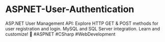# ASPNET-User-Authentication
ASP.NET User Management API: Explore HTTP GET &amp; POST methods for user registration and login. MySQL and SQL Server integration. Learn and customize! 🚀 #ASPNET #CSharp #WebDevelopment
